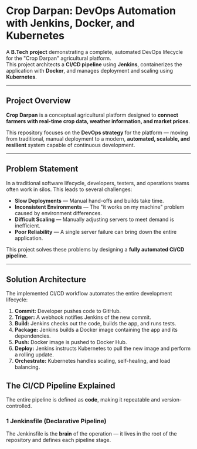 # Crop Darpan: DevOps Automation with Jenkins, Docker, and Kubernetes

A **B.Tech project** demonstrating a complete, automated DevOps lifecycle for the "Crop Darpan" agricultural platform.  
This project architects a **CI/CD pipeline** using **Jenkins**, containerizes the application with **Docker**, and manages deployment and scaling using **Kubernetes**.

---


##  Project Overview

**Crop Darpan** is a conceptual agricultural platform designed to **connect farmers with real-time crop data, weather information, and market prices**.  

This repository focuses on the **DevOps strategy** for the platform — moving from traditional, manual deployment to a modern, **automated, scalable, and resilient** system capable of continuous development.

---

##  Problem Statement

In a traditional software lifecycle, developers, testers, and operations teams often work in silos. This leads to several challenges:

-  **Slow Deployments** — Manual hand-offs and builds take time.  
-  **Inconsistent Environments** — The "it works on my machine" problem caused by environment differences.  
-  **Difficult Scaling** — Manually adjusting servers to meet demand is inefficient.  
-  **Poor Reliability** — A single server failure can bring down the entire application.

This project solves these problems by designing a **fully automated CI/CD pipeline**.

---

##  Solution Architecture

The implemented CI/CD workflow automates the entire development lifecycle:

1. **Commit:** Developer pushes code to GitHub.  
2. **Trigger:** A webhook notifies Jenkins of the new commit.  
3. **Build:** Jenkins checks out the code, builds the app, and runs tests.  
4. **Package:** Jenkins builds a Docker image containing the app and its dependencies.  
5. **Push:** Docker image is pushed to Docker Hub.  
6. **Deploy:** Jenkins instructs Kubernetes to pull the new image and perform a rolling update.  
7. **Orchestrate:** Kubernetes handles scaling, self-healing, and load balancing.


##  The CI/CD Pipeline Explained

The entire pipeline is defined as **code**, making it repeatable and version-controlled.

### 1️ Jenkinsfile (Declarative Pipeline)
The Jenkinsfile is the **brain** of the operation — it lives in the root of the repository and defines each pipeline stage.

